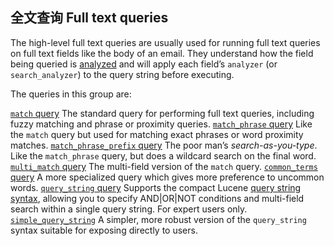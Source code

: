 ## 全文查询 Full text queries

The high-level full text queries are usually used for running full text queries on full text fields like the body of an email. They understand how the field being queried is [analyzed](analysis.html) and will apply each field’s `analyzer` (or `search_analyzer`) to the query string before executing.

The queries in this group are:

[`match` query](query-dsl-match-query.html)
     The standard query for performing full text queries, including fuzzy matching and phrase or proximity queries. 
[`match_phrase` query](query-dsl-match-query-phrase.html)
     Like the `match` query but used for matching exact phrases or word proximity matches. 
[`match_phrase_prefix` query](query-dsl-match-query-phrase-prefix.html)
     The poor man’s _search-as-you-type_. Like the `match_phrase` query, but does a wildcard search on the final word. 
[`multi_match` query](query-dsl-multi-match-query.html)
     The multi-field version of the `match` query. 
[`common_terms` query](query-dsl-common-terms-query.html)
     A more specialized query which gives more preference to uncommon words. 
[`query_string` query](query-dsl-query-string-query.html)
     Supports the compact Lucene [query string syntax](query-dsl-query-string-query.html#query-string-syntax), allowing you to specify AND|OR|NOT conditions and multi-field search within a single query string. For expert users only. 
[`simple_query_string`](query-dsl-simple-query-string-query.html)
     A simpler, more robust version of the `query_string` syntax suitable for exposing directly to users. 
